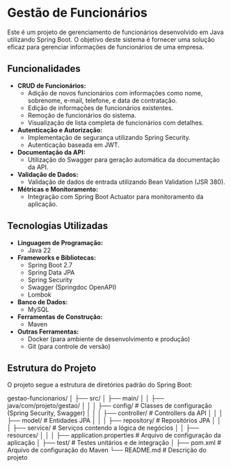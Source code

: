# Gestão de Funcionários

Este é um projeto de gerenciamento de funcionários desenvolvido em Java utilizando Spring Boot. O objetivo deste sistema é fornecer uma solução eficaz para gerenciar informações de funcionários de uma empresa.

## Funcionalidades

- **CRUD de Funcionários:** 
  - Adição de novos funcionários com informações como nome, sobrenome, e-mail, telefone, e data de contratação.
  - Edição de informações de funcionários existentes.
  - Remoção de funcionários do sistema.
  - Visualização de lista completa de funcionários com detalhes.
- **Autenticação e Autorização:** 
  - Implementação de segurança utilizando Spring Security.
  - Autenticação baseada em JWT.
- **Documentação da API:**
  - Utilização do Swagger para geração automática da documentação da API.
- **Validação de Dados:**
  - Validação de dados de entrada utilizando Bean Validation (JSR 380).
- **Métricas e Monitoramento:**
  - Integração com Spring Boot Actuator para monitoramento da aplicação.

## Tecnologias Utilizadas

- **Linguagem de Programação:**
  - Java 22
- **Frameworks e Bibliotecas:**
  - Spring Boot 2.7
  - Spring Data JPA
  - Spring Security
  - Swagger (Springdoc OpenAPI)
  - Lombok
- **Banco de Dados:**
  - MySQL
- **Ferramentas de Construção:**
  - Maven
- **Outras Ferramentas:**
  - Docker (para ambiente de desenvolvimento e produção)
  - Git (para controle de versão)

## Estrutura do Projeto

O projeto segue a estrutura de diretórios padrão do Spring Boot:

gestao-funcionarios/
│
├── src/
│ ├── main/
│ │ ├── java/com/projeto/gestao/
│ │ │ ├── config/ # Classes de configuração (Spring Security, Swagger)
│ │ │ ├── controller/ # Controllers da API
│ │ │ ├── model/ # Entidades JPA
│ │ │ ├── repository/ # Repositórios JPA
│ │ │ ├── service/ # Serviços contendo a lógica de negócios
│ │ ├── resources/
│ │ │ ├── application.properties # Arquivo de configuração da aplicação
│ ├── test/ # Testes unitários e de integração
│
├── pom.xml # Arquivo de configuração do Maven
└── README.md # Descrição do projeto

